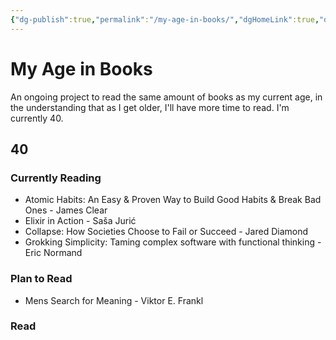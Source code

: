 ```yaml
---
{"dg-publish":true,"permalink":"/my-age-in-books/","dgHomeLink":true,"dgPassFrontmatter":false,"dgShowBacklinks":false,"dgShowLocalGraph":false,"dgShowInlineTitle":false}
---
```



# My Age in Books

An ongoing project to read the same amount of books as my current age, in the understanding that as I get older, I'll have more time to read. I'm currently 40.

## 40

### Currently Reading
- Atomic Habits: An Easy & Proven Way to Build Good Habits & Break Bad Ones - James Clear
- Elixir in Action - Saša Jurić
- Collapse: How Societies Choose to Fail or Succeed - Jared Diamond
- Grokking Simplicity: Taming complex software with functional thinking - Eric Normand

### Plan to Read
- Mens Search for Meaning - Viktor E. Frankl

### Read


